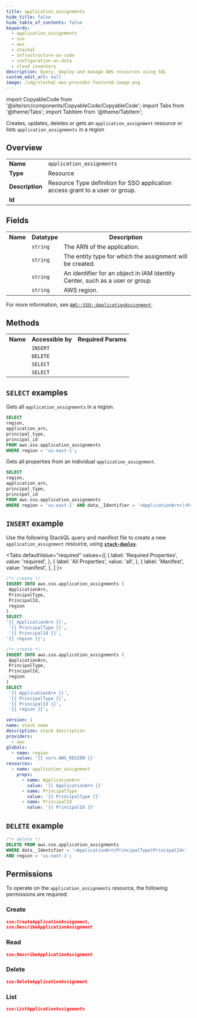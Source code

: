 ```yaml
---
title: application_assignments
hide_title: false
hide_table_of_contents: false
keywords:
  - application_assignments
  - sso
  - aws
  - stackql
  - infrastructure-as-code
  - configuration-as-data
  - cloud inventory
description: Query, deploy and manage AWS resources using SQL
custom_edit_url: null
image: /img/stackql-aws-provider-featured-image.png
---
```


import CopyableCode from '@site/src/components/CopyableCode/CopyableCode';
import Tabs from '@theme/Tabs';
import TabItem from '@theme/TabItem';

Creates, updates, deletes or gets an <code>application_assignment</code> resource or lists <code>application_assignments</code> in a region

## Overview
<table>
<tbody>
<tr><td><b>Name</b></td><td><code>application_assignments</code></td></tr>
<tr><td><b>Type</b></td><td>Resource</td></tr>
<tr><td><b>Description</b></td><td>Resource Type definition for SSO application access grant to a user or group.</td></tr>
<tr><td><b>Id</b></td><td><CopyableCode code="aws.sso.application_assignments" /></td></tr>
</tbody>
</table>

## Fields
<table>
<tbody>
<tr><th>Name</th><th>Datatype</th><th>Description</th></tr><tr><td><CopyableCode code="application_arn" /></td><td><code>string</code></td><td>The ARN of the application.</td></tr>
<tr><td><CopyableCode code="principal_type" /></td><td><code>string</code></td><td>The entity type for which the assignment will be created.</td></tr>
<tr><td><CopyableCode code="principal_id" /></td><td><code>string</code></td><td>An identifier for an object in IAM Identity Center, such as a user or group</td></tr>
<tr><td><CopyableCode code="region" /></td><td><code>string</code></td><td>AWS region.</td></tr>
</tbody>
</table>

For more information, see <a href="https://docs.aws.amazon.com/AWSCloudFormation/latest/UserGuide/aws-resource-sso-applicationassignment.html"><code>AWS::SSO::ApplicationAssignment</code></a>.

## Methods

<table>
<tbody>
  <tr>
    <th>Name</th>
    <th>Accessible by</th>
    <th>Required Params</th>
  </tr>
  <tr>
    <td><CopyableCode code="create_resource" /></td>
    <td><code>INSERT</code></td>
    <td><CopyableCode code="ApplicationArn, PrincipalType, PrincipalId, region" /></td>
  </tr>
  <tr>
    <td><CopyableCode code="delete_resource" /></td>
    <td><code>DELETE</code></td>
    <td><CopyableCode code="data__Identifier, region" /></td>
  </tr>
  <tr>
    <td><CopyableCode code="list_resources" /></td>
    <td><code>SELECT</code></td>
    <td><CopyableCode code="region" /></td>
  </tr>
  <tr>
    <td><CopyableCode code="get_resource" /></td>
    <td><code>SELECT</code></td>
    <td><CopyableCode code="data__Identifier, region" /></td>
  </tr>
</tbody>
</table>

## `SELECT` examples
Gets all <code>application_assignments</code> in a region.
```sql
SELECT
region,
application_arn,
principal_type,
principal_id
FROM aws.sso.application_assignments
WHERE region = 'us-east-1';
```
Gets all properties from an individual <code>application_assignment</code>.
```sql
SELECT
region,
application_arn,
principal_type,
principal_id
FROM aws.sso.application_assignments
WHERE region = 'us-east-1' AND data__Identifier = '<ApplicationArn>|<PrincipalType>|<PrincipalId>';
```

## `INSERT` example

Use the following StackQL query and manifest file to create a new <code>application_assignment</code> resource, using [__`stack-deploy`__](https://pypi.org/project/stack-deploy/).

<Tabs
    defaultValue="required"
    values={[
      { label: 'Required Properties', value: 'required', },
      { label: 'All Properties', value: 'all', },
      { label: 'Manifest', value: 'manifest', },
    ]
}>
<TabItem value="required">

```sql
/*+ create */
INSERT INTO aws.sso.application_assignments (
 ApplicationArn,
 PrincipalType,
 PrincipalId,
 region
)
SELECT 
'{{ ApplicationArn }}',
 '{{ PrincipalType }}',
 '{{ PrincipalId }}',
'{{ region }}';
```
</TabItem>
<TabItem value="all">

```sql
/*+ create */
INSERT INTO aws.sso.application_assignments (
 ApplicationArn,
 PrincipalType,
 PrincipalId,
 region
)
SELECT 
 '{{ ApplicationArn }}',
 '{{ PrincipalType }}',
 '{{ PrincipalId }}',
 '{{ region }}';
```
</TabItem>
<TabItem value="manifest">

```yaml
version: 1
name: stack name
description: stack description
providers:
  - aws
globals:
  - name: region
    value: '{{ vars.AWS_REGION }}'
resources:
  - name: application_assignment
    props:
      - name: ApplicationArn
        value: '{{ ApplicationArn }}'
      - name: PrincipalType
        value: '{{ PrincipalType }}'
      - name: PrincipalId
        value: '{{ PrincipalId }}'

```
</TabItem>
</Tabs>

## `DELETE` example

```sql
/*+ delete */
DELETE FROM aws.sso.application_assignments
WHERE data__Identifier = '<ApplicationArn|PrincipalType|PrincipalId>'
AND region = 'us-east-1';
```

## Permissions

To operate on the <code>application_assignments</code> resource, the following permissions are required:

### Create
```json
sso:CreateApplicationAssignment,
sso:DescribeApplicationAssignment
```

### Read
```json
sso:DescribeApplicationAssignment
```

### Delete
```json
sso:DeleteApplicationAssignment
```

### List
```json
sso:ListApplicationAssignments
```
